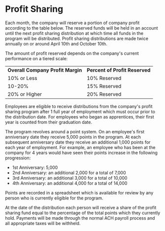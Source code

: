 # Profit Sharing

Each month, the company will reserve a portion of company profit according to the table below.  The reserved funds will be held in an account until the next profit sharing distribution at which time all funds in the program will be distributed.  Profit sharing distributions are made twice annually on or around April 10th and October 10th.

The amount of profit reserved depends on the company's current performance on a tiered scale:

<table>
  <tr>
    <td><b>Overall Company Profit Margin</b></td>
    <td><b>Percent of Profit Reserved</b></td>
  </tr>
  <tr>
    <td>10% or Less</td>
    <td>10% Reserved</td>
  </tr>
  <tr>
    <td>10-20%</td>
    <td>15% Reserved</td>
  </tr>
  <tr>
    <td>20% or Higher</td>
    <td>20% Reserved</td>
  </tr>
</table>

Employees are eligible to receive distributions from the company's profit sharing program after 1 full year of employment which must occur prior to the distribution date.  For employees who began as apprentices, their first year is counted from their graduation date.


The program revolves around a point system.  On an employee's first
anniversary date they receive 5,000 points in the program.  At each
subsequent anniversary date they receive an additional 1,000 points for
each year of employment.  For example, an employee who has been at the
company for 4 years would have seen their points increase in the
following progression:

* 1st Anniversary: 5,000
* 2nd Anniversary: an additional 2,000 for a total of 7,000
* 3rd Anniversary: an additional 3,000 for a total of 10,000
* 4th Anniversary: an additional 4,000 for a total of 14,000

Points are recorded in a spreadsheet which is available for review by any person who is currently eligible for the program.

At the date of the distribution each person will receive a share of the profit sharing fund equal to the percentage of the total points which they currently hold.  Payments will be made through the normal ACH payroll process and all appropriate taxes will be withheld.
